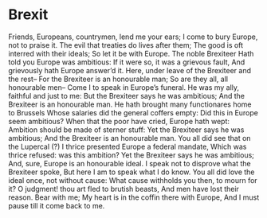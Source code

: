 # Brexit

Friends, Europeans, countrymen, lend me your ears;
I come to bury Europe, not to praise it.
The evil that treaties do lives after them;
The good is oft interred with their ideals;
So let it be with Europe. The noble Brexiteer
Hath told you Europe was ambitious:
If it were so, it was a grievous fault,
And grievously hath Europe answer’d it.
Here, under leave of the Brexiteer and the rest–
For the Brexiteer is an honourable man;
So are they all, all honourable men–
Come I to speak in Europe’s funeral.
He was my ally, faithful and just to me:
But the Brexiteer says he was ambitious;
And the Brexiteer is an honourable man.
He hath brought many functionares home to Brussels
Whose salaries did the general coffers empty:
Did this in Europe seem ambitious?
When that the poor have cried, Europe hath wept:
Ambition should be made of sterner stuff:
Yet the Brexiteer says he was ambitious;
And the Brexiteer is an honourable man.
You all did see that on the Lupercal (?)
I thrice presented Europe a federal mandate,
Which was thrice refused: was this ambition?
Yet the Brexiteer says he was ambitious;
And, sure, Europe is an honourable ideal.
I speak not to disprove what the Brexiteer spoke,
But here I am to speak what I do know.
You all did love the ideal once, not without cause:
What cause withholds you then, to mourn for it?
O judgment! thou art fled to brutish beasts,
And men have lost their reason. Bear with me;
My heart is in the coffin there with Europe,
And I must pause till it come back to me.
